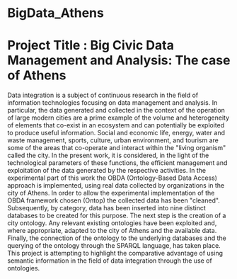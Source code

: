 # BigData_Athens

# Project Title : Big Civic Data Management and Analysis: The case of Athens

Data integration is a subject of continuous research in the field of information technologies focusing on data management and analysis. In particular, the data generated and collected in the context of the operation of large modern cities are a prime example of the volume and heterogeneity of elements that co-exist in an ecosystem and can potentially be exploited to produce useful information. Social and economic life, energy, water and waste management, sports, culture, urban environment, and tourism are some of the areas that co-operate and interact within the "living organism" called the city.
In the present work, it is considered, in the light of the technological parameters of these functions, the efficient management and exploitation of the data generated by the respective activities. 
In the experimental part of this work the OBDA (Ontology-Based Data Access) approach is implemented, using real data collected by organizations in the city of Athens. In order to allow the experimental implementation of the OBDA framework chosen (Ontop) the collected data has been "cleaned". Subsequently, by category, data has been inserted into nine distinct databases to be created for this purpose. 
The next step is the creation of a city ontology. Any relevant existing ontologies have been exploited and, where appropriate, adapted to the city of Athens and the available data. Finally, the connection of the ontology to the underlying databases and the querying of the ontology through the SPARQL language, has taken place.
This project is attempting to highlight the comparative advantage of using semantic information in the field of data integration through the use of ontologies.

